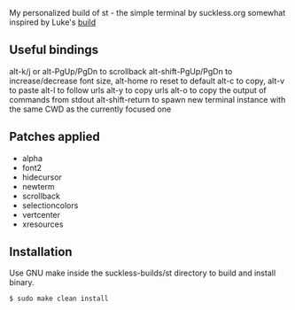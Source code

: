 My personalized build of st - the simple terminal by suckless.org somewhat inspired by Luke's [build](https://github.com/LukeSmithxyz/st)

## Useful bindings
alt-k/j or alt-PgUp/PgDn to scrollback
alt-shift-PgUp/PgDn to increase/decrease font size, alt-home ro reset to default
alt-c to copy, alt-v to paste
alt-l to follow urls
alt-y to copy urls
alt-o to copy the output of commands from stdout
alt-shift-return to spawn new terminal instance with the same CWD as the currently focused one

## Patches applied
- alpha
- font2
- hidecursor
- newterm
- scrollback
- selectioncolors
- vertcenter
- xresources

## Installation
Use GNU make inside the suckless-builds/st directory to build and install binary.
```
$ sudo make clean install
```
